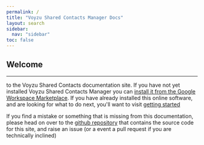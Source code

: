 ```yaml
---
permalink: /
title: "Voyzu Shared Contacts Manager Docs"
layout: search
sidebar:
  nav: "sidebar"
toc: false
---
```

## Welcome
<hr/>

to the Voyzu Shared Contacts documentation site.  If you have not yet installed Voyzu Shared Contacts Manager you can [install it from the Google Workspace Marketplace](https://workspace.google.com/marketplace/app/voyzu_shared_contacts_manager/337624936001?pann=ogb).  If you have already installed this online software, and are looking for what to do next, you'll want to visit [getting started](getting-started)

If you find a mistake or something that is missing from this documentation, please head on over to the [github repository](https://github.com/chrisjameslennon/mm/) that contains the source code for this site, and raise an issue (or a event a pull request if you are technically inclined)
